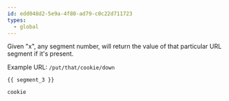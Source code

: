 ```yaml
---
id: edd048d2-5e9a-4f80-ad79-c0c22d711723
types:
  - global
---
```

Given "x", any segment number, will return the value of that particular URL segment if it's present.

Example URL: `/put/that/cookie/down`

```
{{ segment_3 }}
```

``` .language-output
cookie
```
